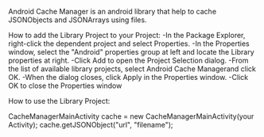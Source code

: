 Android Cache Manager is an android library that help to cache JSONObjects and JSONArrays using files.

How to add the Library Project to your Project:
-In the Package Explorer, right-click the dependent project and select Properties.
-In the Properties window, select the "Android" properties group at left and locate the Library properties at right.
-Click Add to open the Project Selection dialog.
-From the list of available library projects, select Android Cache Managerand click OK.
-When the dialog closes, click Apply in the Properties window.
-Click OK to close the Properties window

How to use the Library Project:

CacheManagerMainActivity cache = new CacheManagerMainActivity(your Activity);
	cache.getJSONObject("url", "filename");
